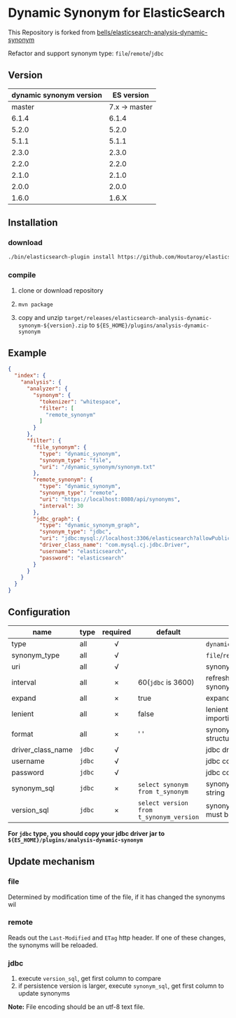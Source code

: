 # Dynamic Synonym for ElasticSearch

This Repository is forked from [bells/elasticsearch-analysis-dynamic-synonym](https://github.com/bells/elasticsearch-analysis-dynamic-synonym)

Refactor and support synonym type: `file`/`remote`/`jdbc`

## Version

| dynamic synonym version | ES version    |
|-------------------------|---------------|
| master                  | 7.x -> master |
| 6.1.4                   | 6.1.4         |
| 5.2.0                   | 5.2.0         |
| 5.1.1                   | 5.1.1         |
| 2.3.0                   | 2.3.0         |
| 2.2.0                   | 2.2.0         |
| 2.1.0                   | 2.1.0         |
| 2.0.0                   | 2.0.0         |
| 1.6.0                   | 1.6.X         |

## Installation

### download

```bash
./bin/elasticsearch-plugin install https://github.com/Houtaroy/elasticsearch-analysis-dynamic-synonym/releases/download/${version}/elasticsearch-analysis-dynamic-synonym-${version}.zip
```

### compile

1. clone or download repository

2. `mvn package`

3. copy and unzip `target/releases/elasticsearch-analysis-dynamic-synonym-${version}.zip`
   to `${ES_HOME}/plugins/analysis-dynamic-synonym`

## Example

```json
{
  "index": {
    "analysis": {
      "analyzer": {
        "synonym": {
          "tokenizer": "whitespace",
          "filter": [
            "remote_synonym"
          ]
        }
      },
      "filter": {
        "file_synonym": {
          "type": "dynamic_synonym",
          "synonym_type": "file",
          "uri": "/dynamic_synonym/synonym.txt"
        },
        "remote_synonym": {
          "type": "dynamic_synonym",
          "synonym_type": "remote",
          "uri": "https://localhost:8080/api/synonyms",
          "interval": 30
        },
        "jdbc_graph": {
          "type": "dynamic_synonym_graph",
          "synonym_type": "jdbc",
          "uri": "jdbc:mysql://localhost:3306/elasticsearch?allowPublicKeyRetrieval=true",
          "driver_class_name": "com.mysql.cj.jdbc.Driver",
          "username": "elasticsearch",
          "password": "elasticsearch"
        }
      }
    }
  }
}
```

## Configuration

| name              | type   | required | default                                 | description                                                  |
| ----------------- | ------ | :------: | --------------------------------------- | ------------------------------------------------------------ |
| type              | all    |    √     |                                         | `dynamic_synonym`/`dynamic_synonym_graph`                    |
| synonym_type      | all    |    √     |                                         | `file`/`remote`/`jdbc`                                       |
| uri               | all    |    √     |                                         | synonyms URI, file path name or URL                          |
| interval          | all    |    ×     | 60(`jdbc` is 3600)                      | refresh interval in seconds for the synonym                  |
| expand            | all    |    ×     | true                                    | expand                                                       |
| lenient           | all    |    ×     | false                                   | lenient on exception thrown when importing a synonym         |
| format            | all    |    ×     | ' '                                     | synonym file format, for WordNet structure this can be set to `wordnet` |
| driver_class_name | `jdbc` |    √     |                                         | jdbc driver class name                                       |
| username          | `jdbc` |    √     |                                         | jdbc connect username                                        |
| password          | `jdbc` |    √     |                                         | jdbc connect password                                        |
| synonym_sql       | `jdbc` |    ×     | `select synonym from t_synonym`         | synonym select SQL, result must be string                    |
| version_sql       | `jdbc` |    ×     | `select version from t_synonym_version` | synonym version select SQL, result must be int               |

**For `jdbc` type, you should copy your jdbc driver jar to `${ES_HOME}/plugins/analysis-dynamic-synonym`**

## Update mechanism

### file

Determined by modification time of the file, if it has changed the synonyms wil

### remote

Reads out the `Last-Modified` and `ETag` http header. If one of these changes, the synonyms will be reloaded.

### jdbc

1. execute `version_sql`, get first column to compare
2. if persistence version is larger, execute `synonym_sql`, get first column to update synonyms

**Note:** File encoding should be an utf-8 text file. 
